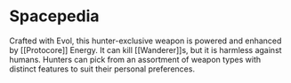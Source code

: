 # Spacepedia
Crafted with Evol, this hunter-exclusive weapon is powered and enhanced by [[Protocore]] Energy. It can kill [[Wanderer]]s, but it is harmless against humans. Hunters can pick from an assortment of weapon types with distinct features to suit their personal preferences.
